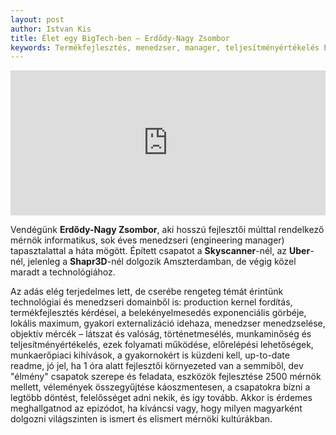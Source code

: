 ```yaml
---
layout: post
author: Istvan Kis
title: Élet egy BigTech-ben – Erdődy-Nagy Zsombor
keywords: Termékfejlesztés, menedzser, manager, teljesítményértékelés Erdődy-Nagy Zsombor, Danubius podcast
---
```


<iframe src="https://open.spotify.com/embed/episode/1MvMkFXCC8DVci2dvz103n?utm_source=generator" width="100%" height="232" frameBorder="0" allowfullscreen="" allow="autoplay; clipboard-write; encrypted-media; fullscreen; picture-in-picture"></iframe>

Vendégünk **Erdődy-Nagy Zsombor**, aki hosszú fejlesztői múlttal rendelkező mérnök informatikus, sok éves menedzseri (engineering manager) tapasztalattal a háta mögött. Épített csapatot a **Skyscanner**-nél, az **Uber**-nél, jelenleg a **Shapr3D**-nél dolgozik Amszterdamban, de végig közel maradt a technológiához.

Az adás elég terjedelmes lett, de cserébe rengeteg témát érintünk technológiai és menedzseri domainből is: production kernel fordítás, termékfejlesztés kérdései, a belekényelmesedés exponenciális görbéje, lokális maximum, gyakori externalizáció idehaza, menedzser menedzselése, objektív mércék – látszat és valóság, történetmesélés, munkaminőség és teljesítményértékelés, ezek folyamati működése, előrelépési lehetőségek, munkaerőpiaci kihívások, a gyakornokért is küzdeni kell, up-to-date readme, jó jel, ha 1 óra alatt fejlesztői környezeted van a semmiből, dev "élmény" csapatok szerepe és feladata, eszközök fejlesztése 2500 mérnök mellett, vélemények összegyűjtése káoszmentesen, a csapatokra bízni a legtöbb döntést, felelősséget adni nekik, és így tovább. Akkor is érdemes meghallgatnod az epizódot, ha kíváncsi vagy, hogy milyen magyarként dolgozni világszinten is ismert és elismert mérnöki kultúrákban.
